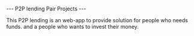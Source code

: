 --- P2P lending Pair Projects ---

This P2P lending is an web-app to provide solution
for people who needs funds. and a people who wants to 
invest their money.
